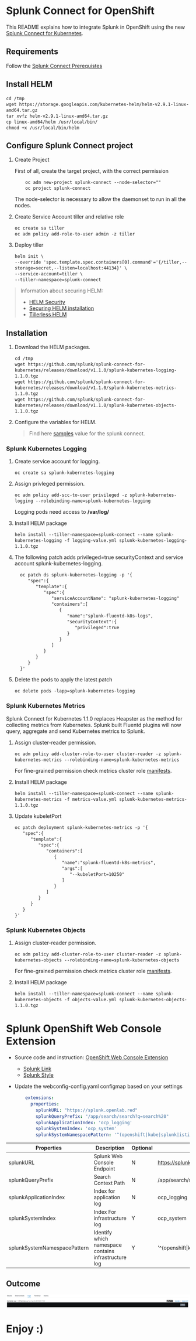 # Splunk Connect for OpenShift

  
This README explains how to integrate Splunk in OpenShift using the new [Splunk Connect for Kubernetes](https://github.com/splunk/splunk-connect-for-kubernetes).

  
## Requirements

Follow the [Splunk Connect Prerequistes](https://github.com/splunk/splunk-connect-for-kubernetes#prerequisites)

## Install HELM

```
cd /tmp
wget https://storage.googleapis.com/kubernetes-helm/helm-v2.9.1-linux-amd64.tar.gz
tar xvfz helm-v2.9.1-linux-amd64.tar.gz
cp linux-amd64/helm /usr/local/bin/
chmod +x /usr/local/bin/helm
```
  
## Configure Splunk Connect project

1. Create Project

    First of all, create the target project, with the correct permission

    ```
        oc adm new-project splunk-connect --node-selector=""
        oc project splunk-connect
    ```

    The node-selector is necessary to allow the daemonset to run in all the nodes.
    
    
2.  Create Service Account tiller and relative role
    
    ```
    oc create sa tiller
    oc adm policy add-role-to-user admin -z tiller
    ```

3. Deploy tiller

    ```
    helm init \
    --override 'spec.template.spec.containers[0].command'='{/tiller,--storage=secret,--listen=localhost:44134}' \
    --service-account=tiller \
    --tiller-namespace=splunk-connect    
    ```
>
> Information about securing HELM:
>    * [HELM Security](https://engineering.bitnami.com/articles/helm-security.html)
>    * [Securing HELM installation](https://docs.helm.sh/using_helm/#securing-your-helm-installation)
>    * [Tillerless HELM](https://rimusz.net/tillerless-helm/)
>

## Installation

1.  Download the HELM packages.  
    
    ```
    cd /tmp
    wget https://github.com/splunk/splunk-connect-for-kubernetes/releases/download/v1.1.0/splunk-kubernetes-logging-1.1.0.tgz
    wget https://github.com/splunk/splunk-connect-for-kubernetes/releases/download/v1.1.0/splunk-kubernetes-metrics-1.1.0.tgz
    wget https://github.com/splunk/splunk-connect-for-kubernetes/releases/download/v1.1.0/splunk-kubernetes-objects-1.1.0.tgz
    ```
    
2.  Configure the variables for HELM.  

    >
    > Find here [samples](./samples) value for the splunk connect. 
    >    


### Splunk Kubernetes Logging

1. Create service account for logging.

    ```
    oc create sa splunk-kubernetes-logging
    ```

2. Assign privleged permission.

    ```
    oc adm policy add-scc-to-user privileged -z splunk-kubernetes-logging --rolebinding-name=splunk-kubernetes-logging
    ```
    
    Logging pods need access to **/var/log/**

3. Install HELM package
    
    ```
    helm install --tiller-namespace=splunk-connect --name splunk-kubernetes-logging -f logging-value.yml splunk-kubernetes-logging-1.1.0.tgz
    ```

4. The following patch adds privileged=true securityContext and service account splunk-kubernetes-logging.

    ```
      oc patch ds splunk-kubernetes-logging -p '{
         "spec":{
            "template":{
               "spec":{
                  "serviceAccountName": "splunk-kubernetes-logging"
                  "containers":[
                     {
                        "name":"splunk-fluentd-k8s-logs",
                        "securityContext":{
                           "privileged":true
                        }
                     }
                  ]
               }
            }
         }
      }'
    ```

5. Delete the pods to apply the latest patch
    
    ```
    oc delete pods -lapp=splunk-kubernetes-logging
    ```

### Splunk Kubernetes Metrics

Splunk Connect for Kubernetes 1.1.0 replaces Heapster as the method for collecting metrics from Kubernetes.
Splunk built Fluentd plugins will now query, aggregate and send Kubernetes metrics to Splunk.


1. Assign cluster-reader permission.

    ```
    oc adm policy add-cluster-role-to-user cluster-reader -z splunk-kubernetes-metrics --rolebinding-name=splunk-kubernetes-metrics
    ```

    For fine-grained permission check metrics cluster role [manifests](https://github.com/splunk/splunk-connect-for-kubernetes/tree/master/manifests/splunk-kubernetes-metrics).


2. Install HELM package
    
    ```
    helm install --tiller-namespace=splunk-connect --name splunk-kubernetes-metrics -f metrics-value.yml splunk-kubernetes-metrics-1.1.0.tgz
    
    ```
    
3. Update kubeletPort

    ```
    oc patch deployment splunk-kubernetes-metrics -p '{
       "spec":{
          "template":{
             "spec":{
                "containers":[
                   {
                      "name":"splunk-fluentd-k8s-metrics",
                      "args":[
                         "--kubeletPort=10250"
                      ]
                   }
                ]
             }
          }
       }
    }'
    ```
    
### Splunk Kubernetes Objects

1. Assign cluster-reader permission.

    ```
    oc adm policy add-cluster-role-to-user cluster-reader -z splunk-kubernetes-objects --rolebinding-name=splunk-kubernetes-objects
    ```

    For fine-grained permission check metrics cluster role [manifests](https://github.com/splunk/splunk-connect-for-kubernetes/tree/master/manifests/splunk-kubernetes-metrics).


2. Install HELM package

    ```
    helm install --tiller-namespace=splunk-connect --name splunk-kubernetes-objects -f objects-value.yml splunk-kubernetes-objects-1.1.0.tgz
    ```
    

# Splunk OpenShift Web Console Extension


- Source code and instruction: [OpenShift Web Console Extension](https://github.com/openlab-red/ext-openshift-web-console)

  * [Splunk Link](https://github.com/openlab-red/ext-openshift-web-console/blob/master/app/static/scripts/splunk-link.js)
  * [Splunk Style](https://github.com/openlab-red/ext-openshift-web-console/blob/master/app/static/styles/splunk-link.css)

- Update the webconfig-config.yaml configmap based on your settings

    ```yml
        extensions:
          properties:
            splunkURL: "https://splunk.openlab.red"
            splunkQueryPrefix: "/app/search/search?q=search%20"
            splunkApplicationIndex: 'ocp_logging'
            splunkSystemIndex: 'ocp_system'
            splunkSystemNamespacePattern: '^(openshift|kube|splunk|istio|default)\-?.*'
    ```

| Properties                   | Description                                          | Optional | Sample                                        |
|------------------------------|------------------------------------------------------|----------|-----------------------------------------------|
| splunkURL                    | Splunk Web Console Endpoint                          | N        |  https://splunk.openlab.red                   |
| splunkQueryPrefix            | Search Context Path                                  | N        | /app/search/search?q=search%20                |
| splunkApplicationIndex       | Index for application log                            | N        | ocp_logging                                   |
| splunkSystemIndex            | Index For infrastructure log                         | Y        | ocp_system                                    |
| splunkSystemNamespacePattern | Identify which namespace contains infrastructure log | Y        | '^(openshift\|kube\|splunk\|istio\|default)\-?.*' |
    
    
    






## Outcome

![Splunk Image](images/example2.png)

# Enjoy :)

